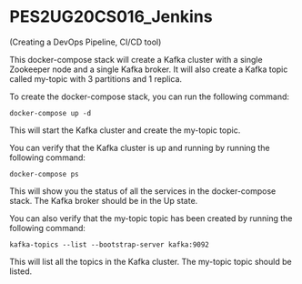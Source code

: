 # PES2UG20CS016_Jenkins
(Creating a DevOps Pipeline, CI/CD tool)


This docker-compose stack will create a Kafka cluster with a single Zookeeper node and a single Kafka broker. It will also create a Kafka topic called my-topic with 3 partitions and 1 replica.

To create the docker-compose stack, you can run the following command:

```docker-compose up -d```

This will start the Kafka cluster and create the my-topic topic.

You can verify that the Kafka cluster is up and running by running the following command:

```docker-compose ps```

This will show you the status of all the services in the docker-compose stack. The Kafka broker should be in the Up state.

You can also verify that the my-topic topic has been created by running the following command:

```kafka-topics --list --bootstrap-server kafka:9092```

This will list all the topics in the Kafka cluster. The my-topic topic should be listed.
